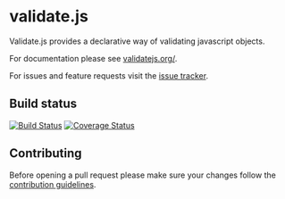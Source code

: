 validate.js
===
Validate.js provides a declarative way of validating javascript objects.

For documentation please see [validatejs.org/](http://validatejs.org/).

For issues and feature requests visit the [issue tracker](https://github.com/ansman/validate.js/issues).

Build status
---
[![Build Status](https://travis-ci.org/ansman/validate.js.png?branch=master)](https://travis-ci.org/ansman/validate.js)
[![Coverage Status](https://coveralls.io/repos/ansman/validate.js/badge.png?branch=master)](https://coveralls.io/r/ansman/validate.js?branch=master)

Contributing
---
Before opening a pull request please make sure your changes follow the
[contribution guidelines](https://github.com/ansman/validate.js/blob/master/CONTRIBUTING.md).
